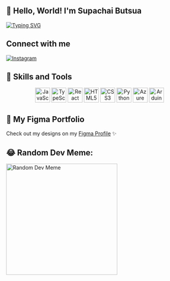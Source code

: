 ## 👋 Hello, World! I'm Supachai Butsua
[![Typing SVG](https://readme-typing-svg.demolab.com?font=Fira+Code&weight=600&size=20&pause=1000&color=00F7F7&center=true&vCenter=true&width=435&lines=Frontend+Developer)](https://git.io/typing-svg)

## Connect with me
[![Instagram](https://img.shields.io/badge/INSTAGRAM-E4405F?style=for-the-badge&logo=instagram&logoColor=white)](https://www.instagram.com/punwenin/)


## 🚀 Skills and Tools
<p align="center">
  <img src="https://cdn.jsdelivr.net/gh/devicons/devicon/icons/javascript/javascript-original.svg" alt="JavaScript" width="40" height="40"/>
  <img src="https://cdn.jsdelivr.net/gh/devicons/devicon/icons/typescript/typescript-original.svg" alt="TypeScript" width="40" height="40"/>
  <img src="https://cdn.jsdelivr.net/gh/devicons/devicon/icons/react/react-original.svg" alt="React" width="40" height="40"/>
  <img src="https://cdn.jsdelivr.net/gh/devicons/devicon/icons/html5/html5-original.svg" alt="HTML5" width="40" height="40"/>
  <img src="https://cdn.jsdelivr.net/gh/devicons/devicon/icons/css3/css3-original.svg" alt="CSS3" width="40" height="40"/>
  <img src="https://cdn.jsdelivr.net/gh/devicons/devicon/icons/python/python-original.svg" alt="Python" width="40" height="40"/>
  <img src="https://cdn.jsdelivr.net/gh/devicons/devicon/icons/azure/azure-original.svg" alt="Azure" width="40" height="40"/>
  <img src="https://cdn.jsdelivr.net/gh/devicons/devicon/icons/arduino/arduino-original.svg" alt="Arduino" width="40" height="40"/>
</p>



## 🎨 My Figma Portfolio
Check out my designs on my [Figma Profile](https://www.figma.com/@punwenin) ✨



## 😂 Random Dev Meme:
<img src="https://random-memer.herokuapp.com/" width="300" alt="Random Dev Meme">
